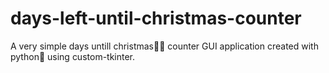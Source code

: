# days-left-until-christmas-counter

A very simple days untill christmas🎄🎅 counter GUI application created with python🐍 using custom-tkinter.
